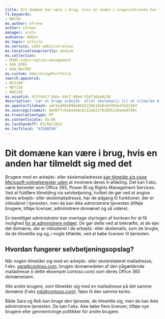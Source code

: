 ```yaml
---
title: Dit domæne kan være i brug, hvis en anden i organisationen har tilmeldt sig med det
f1.keywords:
- NOCSH
ms.author: efrene
author: efrene
manager: scotv
audience: Admin
ms.topic: article
ms.service: o365-administration
ms.localizationpriority: medium
ms.collection:
- M365-subscription-management
- Adm_O365
- Adm_NonTOC
ms.custom: AdminSurgePortfolio
search.appverid:
- BCS160
- MET150
- MOE150
ms.assetid: 4f374dc7-b96c-49c7-80ed-554716ba0138
description: 'Lær at bruge arbejds- eller skolemails til at tilmelde dig Microsoft-onlinetjenester uden at involvere deres it-afdeling. '
ms.openlocfilehash: adcbad88e098a06d5220e10a0c6d365b47bd2303
ms.sourcegitcommit: bdd6ffc6ebe4e6cb212ab22793d9513dae6d798c
ms.translationtype: MT
ms.contentlocale: da-DK
ms.lasthandoff: 03/08/2022
ms.locfileid: "63588296"
---
```

# <a name="your-domain-may-be-in-use-if-someone-else-signed-up-with-it"></a>Dit domæne kan være i brug, hvis en anden har tilmeldt sig med det

Brugere med en arbejds- eller skolemailadresse [kan tilmelde sig visse Microsoft-onlinetjenester uden](self-service-sign-up.md) at involvere deres it-afdeling. Det kan f.eks. være tjenester som Office 365, Power BI og Rights Management Services. Ved at fuldføre tilmelding via selvbetjening, hvilket de gør ved at angive deres arbejds- eller skolemailadresse, har de adgang til funktioner, der er inkluderet i tjenesten, men de kan ikke administrere tjenesten (tilføje brugere, tilføje licenser, administrere domænet og så videre). 
  
En berettiget administrator kan overtage styringen af kontoen for at få mulighed [for at administrere miljøet](become-the-admin.md). De gør dette ved at bekræfte, at de ejer det domæne, der er inkluderet i de arbejds- eller skolemails, som de brugte, da de tilmeldte sig og, i nogle tilfælde, ved at købe licenser til tjenesten.
  
## <a name="how-does-the-self-service-signup-work"></a>Hvordan fungerer selvbetjeningsopslag?

 Når nogen tilmelder sig med en arbejds- eller skolerelateret mailadresse, f.eks. sara@contoso.com, bruges domænedelen af den pågældende mailadresse (i dette eksempel contoso.com) som deres Office 365 domænenavn. 
  
Alle andre brugere, som tilmelder sig med en mailadresse på det samme domæne (f.eks rob@contoso.com), føjes til den samme konto.
  
Både Sara og Rob kan bruge den tjeneste, de tilmeldte sig, men de kan ikke administrere tjenesten. De kan f.eks. ikke købe flere licenser, tilføje nye brugere eller gennemtvinge politikker for andre brugere.
  

